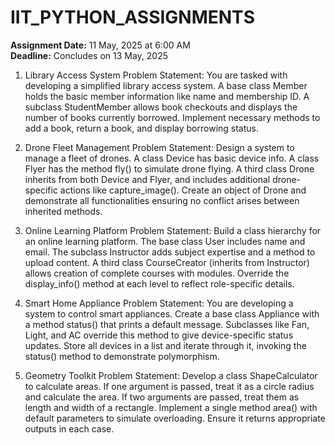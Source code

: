 # IIT_PYTHON_ASSIGNMENTS

**Assignment Date:** 11 May, 2025 at 6:00 AM  
**Deadline:** Concludes on 13 May, 2025

1. Library Access System
Problem Statement: You are tasked with developing a simplified library access system. A base class Member holds the basic member information like name and membership ID. A subclass StudentMember allows book checkouts and displays the number of books currently borrowed. Implement necessary methods to add a book, return a book, and display borrowing status.

2. Drone Fleet Management
Problem Statement: Design a system to manage a fleet of drones. A class Device has basic device info. A class Flyer has the method fly() to simulate drone flying. A third class Drone inherits from both Device and Flyer, and includes additional drone-specific actions like capture_image(). Create an object of Drone and demonstrate all functionalities ensuring no conflict arises between inherited methods.

3. Online Learning Platform
Problem Statement: Build a class hierarchy for an online learning platform. The base class User includes name and email. The subclass Instructor adds subject expertise and a method to upload content. A third class CourseCreator (inherits from Instructor) allows creation of complete courses with modules. Override the display_info() method at each level to reflect role-specific details.

4. Smart Home Appliance
Problem Statement: You are developing a system to control smart appliances. Create a base class Appliance with a method status() that prints a default message. Subclasses like Fan, Light, and AC override this method to give device-specific status updates. Store all devices in a list and iterate through it, invoking the status() method to demonstrate polymorphism.

5. Geometry Toolkit
Problem Statement: Develop a class ShapeCalculator to calculate areas. If one argument is passed, treat it as a circle radius and calculate the area. If two arguments are passed, treat them as length and width of a rectangle. Implement a single method area() with default parameters to simulate overloading. Ensure it returns appropriate outputs in each case.